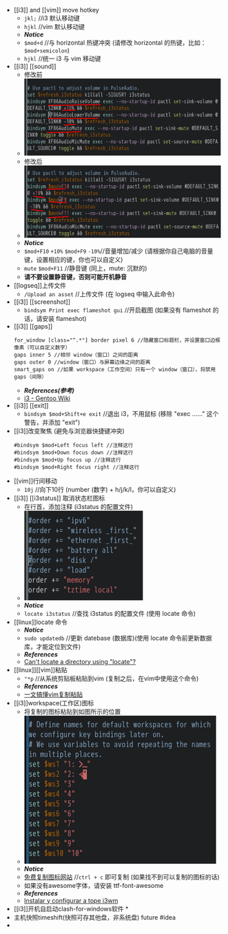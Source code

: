 - [[i3]] and [[vim]] move hotkey
  * `jkl;` //i3 默认移动键
  * `hjkl` //vim 默认移动键
  * ***Notice***
  * `$mod+d` //与 horizontal 热键冲突 (请修改 horizontal 的热键，比如：`$mod+semicolon`)
  * `hjkl` //统一 i3 与 vim 移动键
- [[i3]] [[sound]]
  * 修改前 
  * ![image.png](../assets/image_1661396054219_0.png) 
  * 修改后 
  * ![image.png](../assets/image_1661396138481_0.png) 
  * ***Notice***
  * `$mod+F10` `+10%` `$mod+F9` `-10%`//音量增加/减少 (请根据你自己电脑的音量键，设置相应的键，你也可以自定义)
  * `mute` `$mod+F11` //静音键 (同上，mute: 沉默的)
  * **请不要设置静音键，否则可能开机静音**
- [[logseq]]上传文件
  * `/Upload an asset` //上传文件 (在 logseq 中输入此命令)
- [[i3]] [[screenshot]]
  * `bindsym Print exec flameshot gui` //开启截图 (如果没有 flameshot 的话，请安装 flameshot)
- [[i3]] [[gaps]]
  ```
  for_window [class="^.*"] border pixel 6 //隐藏窗口标题栏，并设置窗口边框像素（可以自定义数字）
  gaps inner 5 //相邻 window（窗口）之间的距离
  gaps outer 0 //window（窗口）与屏幕边缘之间的距离
  smart_gaps on //如果 workspace（工作空间）只有一个 window（窗口），将禁用 gaps（间隙）
  ```
  * ***References(参考)***
  * [i3 - Gentoo Wiki](https://wiki.gentoo.org/wiki/I3#Configuring_gaps_between_tiled_windows_.28i3-gaps_only.29 "i3 - Gentoo Wiki")
- [[i3]] [[exit]]
  * `bindsym $mod+Shift+e exit` //退出 i3，不用鼠标 (移除 "exec ……" 这个警告，并添加 "exit")
- [[i3]]改变聚焦 (避免与浏览器快捷键冲突)
  ```
  #bindsym $mod+Left focus left //注释这行
  #bindsym $mod+Down focus down //注释这行
  #bindsym $mod+Up focus up //注释这行
  #bindsym $mod+Right focus right //注释这行
  ```
- [[vim]]行间移动
  * `10j` //向下10行 (number (数字) + h/j/k/l，你可以自定义)
- [[i3]] [[i3status]] 取消状态栏图标
  * 在行首，添加注释 (i3status 的配置文件) 
  * ![image.png](../assets/image_1661412904312_0.png)
  * ***Notice***
  * `locate i3status` //查找 i3status 的配置文件 (使用 locate 命令)
- [[linux]]locate 命令
  * ***Notice***
  * `sudo updatedb` //更新 datebase (数据库)(使用 locate 命令前更新数据库，才能定位到文件)
  * ***References***
  * [Can't locate a directory using "locate"?](https://askubuntu.com/questions/800347/cant-locate-a-directory-using-locate?)
- [[linux]][[vim]]粘贴
  * `"*p` //从系统剪贴板粘贴到vim (复制之后，在vim中使用这个命令)
  * ***References***
  * [一文搞懂vim复制粘贴](https://www.cnblogs.com/huahuayu/p/12235242.html "一文搞懂vim复制粘贴")
- [[i3]]workspace(工作区)图标
  * 将复制的图标粘贴到如图所示的位置
  * ![image.png](../assets/image_1661419717703_0.png) 
  * ***Notice***
  * [免费复制图标网站](https://fontawesome.com/cheatsheet "Cheatsheet - Font Awesome") //`ctrl + c` 即可复制 (如果找不到可以复制的图标的话)
  * 如果没有awesome字体，请安装 ttf-font-awesome
  * ***References***
  * [Instalar y configurar a tope i3wm](https://www.youtube.com/watch?v=Bw5sDLOvN20&ab_channel=GerryStudios)
- [[i3]]开机自启动clash-for-windows软件
  *
- 主机快照timeshift(快照可存其他盘，非系统盘) future #idea
-